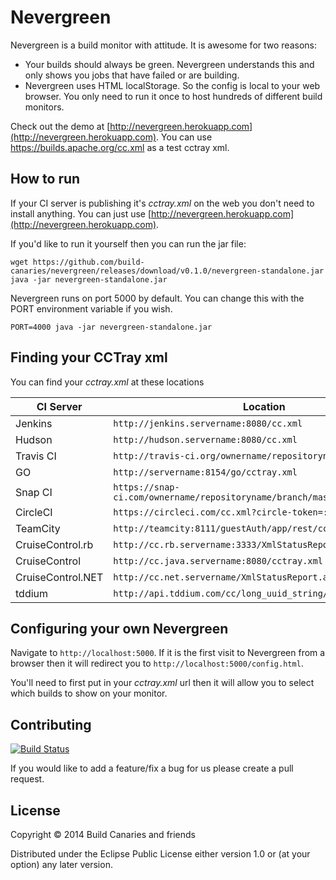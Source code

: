# Nevergreen 

Nevergreen is a build monitor with attitude. It is awesome for two reasons:

* Your builds should always be green. Nevergreen understands this and only shows you jobs that have failed or are building. 
* Nevergreen uses HTML localStorage. So the config is local to your web browser. You only need to run it once to host hundreds of different build monitors.

Check out the demo at [http://nevergreen.herokuapp.com](http://nevergreen.herokuapp.com). You can use https://builds.apache.org/cc.xml as a test cctray xml.

## How to run

If your CI server is publishing it's *cctray.xml* on the web you don't need to install anything. You can just use [http://nevergreen.herokuapp.com](http://nevergreen.herokuapp.com).

If you'd like to run it yourself then you can run the jar file:

```
wget https://github.com/build-canaries/nevergreen/releases/download/v0.1.0/nevergreen-standalone.jar
java -jar nevergreen-standalone.jar
```
Nevergreen runs on port 5000 by default. You can change this with the PORT environment variable if you wish.

```
PORT=4000 java -jar nevergreen-standalone.jar
```

## Finding your CCTray xml

You can find your *cctray.xml* at these locations  

 CI Server           | Location 
 ------------------- | -----------------------------------------------------
 Jenkins             |  `http://jenkins.servername:8080/cc.xml`
 Hudson              |  `http://hudson.servername:8080/cc.xml`
 Travis CI           |  `http://travis-ci.org/ownername/repositoryname/cc.xml`
 GO                  |  `http://servername:8154/go/cctray.xml`
 Snap CI             |  `https://snap-ci.com/ownername/repositoryname/branch/master/cctray.xml`
 CircleCI            |  `https://circleci.com/cc.xml?circle-token=:circle-token`
 TeamCity            |  `http://teamcity:8111/guestAuth/app/rest/cctray/projects.xml`
 CruiseControl.rb    |  `http://cc.rb.servername:3333/XmlStatusReport.aspx`
 CruiseControl       |  `http://cc.java.servername:8080/cctray.xml`
 CruiseControl.NET   |  `http://cc.net.servername/XmlStatusReport.aspx`
 tddium              |  `http://api.tddium.com/cc/long_uuid_string/cctray.xml`

## Configuring your own Nevergreen

Navigate to `http://localhost:5000`. If it is the first visit to Nevergreen from a browser then it will redirect you to `http://localhost:5000/config.html`.

You'll need to first put in your *cctray.xml* url then it will allow you to select which builds to show on your monitor.

## Contributing

[![Build Status](https://snap-ci.com/build-canaries/nevergreen/branch/master/build_image)](https://snap-ci.com/build-canaries/nevergreen/branch/master)

If you would like to add a feature/fix a bug for us please create a pull request.

## License

Copyright © 2014 Build Canaries and friends

Distributed under the Eclipse Public License either version 1.0 or (at your option) any later version.

